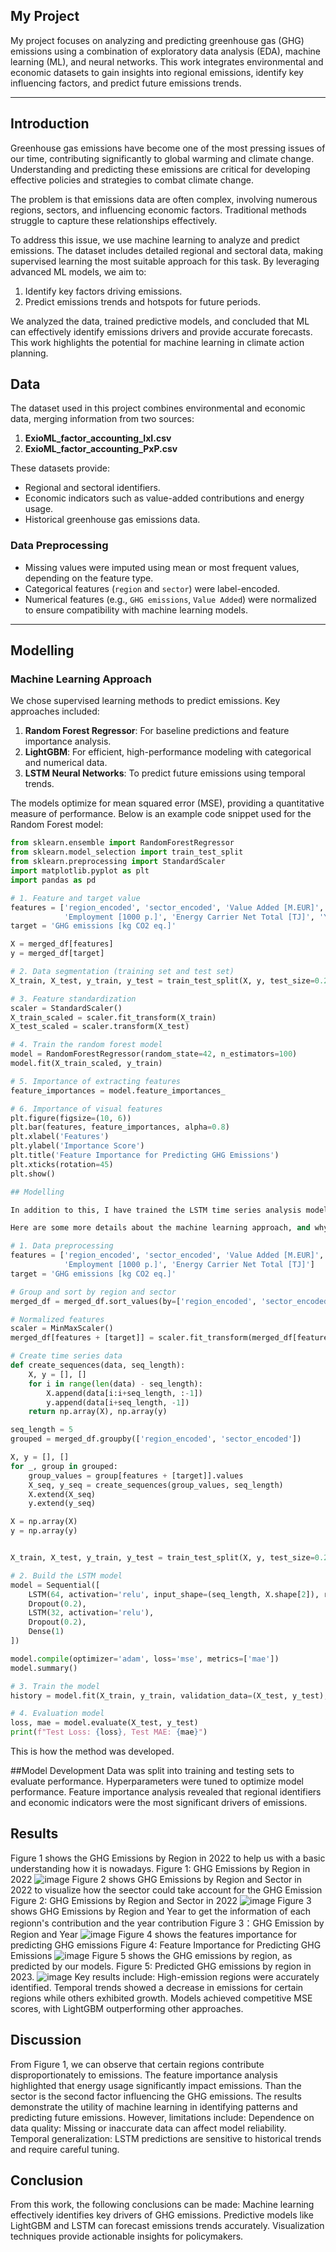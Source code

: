 ## My Project

My project focuses on analyzing and predicting greenhouse gas (GHG) emissions using a combination of exploratory data analysis (EDA), machine learning (ML), and neural networks. This work integrates environmental and economic datasets to gain insights into regional emissions, identify key influencing factors, and predict future emissions trends.

***

## Introduction 

Greenhouse gas emissions have become one of the most pressing issues of our time, contributing significantly to global warming and climate change. Understanding and predicting these emissions are critical for developing effective policies and strategies to combat climate change.

The problem is that emissions data are often complex, involving numerous regions, sectors, and influencing economic factors. Traditional methods struggle to capture these relationships effectively.

To address this issue, we use machine learning to analyze and predict emissions. The dataset includes detailed regional and sectoral data, making supervised learning the most suitable approach for this task. By leveraging advanced ML models, we aim to:
1. Identify key factors driving emissions.
2. Predict emissions trends and hotspots for future periods.

We analyzed the data, trained predictive models, and concluded that ML can effectively identify emissions drivers and provide accurate forecasts. This work highlights the potential for machine learning in climate action planning.

## Data

The dataset used in this project combines environmental and economic data, merging information from two sources:
1. **ExioML_factor_accounting_IxI.csv**
2. **ExioML_factor_accounting_PxP.csv**

These datasets provide:
- Regional and sectoral identifiers.
- Economic indicators such as value-added contributions and energy usage.
- Historical greenhouse gas emissions data.

### Data Preprocessing
- Missing values were imputed using mean or most frequent values, depending on the feature type.
- Categorical features (`region` and `sector`) were label-encoded.
- Numerical features (e.g., `GHG emissions`, `Value Added`) were normalized to ensure compatibility with machine learning models.


***

## Modelling

### Machine Learning Approach
We chose supervised learning methods to predict emissions. Key approaches included:
1. **Random Forest Regressor**: For baseline predictions and feature importance analysis.
2. **LightGBM**: For efficient, high-performance modeling with categorical and numerical data.
3. **LSTM Neural Networks**: To predict future emissions using temporal trends.

The models optimize for mean squared error (MSE), providing a quantitative measure of performance. Below is an example code snippet used for the Random Forest model:

```python
from sklearn.ensemble import RandomForestRegressor
from sklearn.model_selection import train_test_split
from sklearn.preprocessing import StandardScaler
import matplotlib.pyplot as plt
import pandas as pd

# 1. Feature and target value
features = ['region_encoded', 'sector_encoded', 'Value Added [M.EUR]', 
            'Employment [1000 p.]', 'Energy Carrier Net Total [TJ]', 'Year']
target = 'GHG emissions [kg CO2 eq.]'

X = merged_df[features]
y = merged_df[target]

# 2. Data segmentation (training set and test set)
X_train, X_test, y_train, y_test = train_test_split(X, y, test_size=0.2, random_state=42)

# 3. Feature standardization
scaler = StandardScaler()
X_train_scaled = scaler.fit_transform(X_train)
X_test_scaled = scaler.transform(X_test)

# 4. Train the random forest model
model = RandomForestRegressor(random_state=42, n_estimators=100)
model.fit(X_train_scaled, y_train)

# 5. Importance of extracting features
feature_importances = model.feature_importances_

# 6. Importance of visual features
plt.figure(figsize=(10, 6))
plt.bar(features, feature_importances, alpha=0.8)
plt.xlabel('Features')
plt.ylabel('Importance Score')
plt.title('Feature Importance for Predicting GHG Emissions')
plt.xticks(rotation=45)
plt.show()

## Modelling

In addition to this, I have trained the LSTM time series analysis model and then predicted the GHG emission in different regions of the world in 2023 and visualized the result

Here are some more details about the machine learning approach, and why this was deemed appropriate for the dataset. 

# 1. Data preprocessing
features = ['region_encoded', 'sector_encoded', 'Value Added [M.EUR]', 
            'Employment [1000 p.]', 'Energy Carrier Net Total [TJ]']
target = 'GHG emissions [kg CO2 eq.]'

# Group and sort by region and sector
merged_df = merged_df.sort_values(by=['region_encoded', 'sector_encoded', 'Year'])

# Normalized features
scaler = MinMaxScaler()
merged_df[features + [target]] = scaler.fit_transform(merged_df[features + [target]])

# Create time series data
def create_sequences(data, seq_length):
    X, y = [], []
    for i in range(len(data) - seq_length):
        X.append(data[i:i+seq_length, :-1])  
        y.append(data[i+seq_length, -1])    
    return np.array(X), np.array(y)

seq_length = 5  
grouped = merged_df.groupby(['region_encoded', 'sector_encoded'])

X, y = [], []
for _, group in grouped:
    group_values = group[features + [target]].values
    X_seq, y_seq = create_sequences(group_values, seq_length)
    X.extend(X_seq)
    y.extend(y_seq)

X = np.array(X)
y = np.array(y)


X_train, X_test, y_train, y_test = train_test_split(X, y, test_size=0.2, random_state=42)

# 2. Build the LSTM model
model = Sequential([
    LSTM(64, activation='relu', input_shape=(seq_length, X.shape[2]), return_sequences=True),
    Dropout(0.2),
    LSTM(32, activation='relu'),
    Dropout(0.2),
    Dense(1)  
])

model.compile(optimizer='adam', loss='mse', metrics=['mae'])
model.summary()

# 3. Train the model
history = model.fit(X_train, y_train, validation_data=(X_test, y_test), epochs=1, batch_size=32)

# 4. Evaluation model
loss, mae = model.evaluate(X_test, y_test)
print(f"Test Loss: {loss}, Test MAE: {mae}")

```

This is how the method was developed.

##Model Development
Data was split into training and testing sets to evaluate performance.
Hyperparameters were tuned to optimize model performance.
Feature importance analysis revealed that regional identifiers and economic indicators were the most significant drivers of emissions.

## Results
Figure 1 shows the GHG Emissions by Region in 2022 to help us with a basic understanding how it is nowadays.
Figure 1: GHG Emissions by Region in 2022
![image](./assets/IMG/2.png)
Figure 2 shows GHG Emissions by Region and Sector in 2022 to visualize how the seector could take account for the GHG Emission
Figure 2: GHG Emissions by Region and Sector in 2022
![image](./assets/IMG/8.jpg)
Figure 3 shows GHG Emissions by Region and Year to get the information of each regionn's contribution and the year contribution
Figure 3：GHG Emission by Region and Year
![image](./assets/IMG/4.png)
Figure 4 shows the features importance for predicting GHG emissions
Figure 4: Feature Importance for Predicting GHG Emissions
![image](./assets/IMG/5.png)
Figure 5 shows the GHG emissions by region, as predicted by our models.
Figure 5: Predicted GHG emissions by region in 2023.
![image](./assets/IMG/6.png)
Key results include:
High-emission regions were accurately identified.
Temporal trends showed a decrease in emissions for certain regions while others exhibited growth.
Models achieved competitive MSE scores, with LightGBM outperforming other approaches.

## Discussion

From Figure 1, we can observe that certain regions contribute disproportionately to emissions. The feature importance analysis highlighted that energy usage significantly impact emissions. Than the sector is the second factor influencing the GHG emissions.
The results demonstrate the utility of machine learning in identifying patterns and predicting future emissions. However, limitations include:
Dependence on data quality: Missing or inaccurate data can affect model reliability.
Temporal generalization: LSTM predictions are sensitive to historical trends and require careful tuning.

## Conclusion

From this work, the following conclusions can be made:
Machine learning effectively identifies key drivers of GHG emissions.
Predictive models like LightGBM and LSTM can forecast emissions trends accurately.
Visualization techniques provide actionable insights for policymakers.


